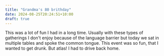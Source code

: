 ```yaml
---
title: "Grandma's 80 brithday"
date: 2024-08-25T20:24:51+10:00
draft: true
---
```



This was a lot of fun I had in a long time. Usually with these types of gatherings I don't enjoy because of the language barrier 
but today we sat in multiple tables and spoke the common tongue. This event was so fun, that I wanted to get drunk. 
But atlas! I had to drive back home. 


